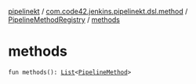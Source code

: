 [pipelinekt](../../index.md) / [com.code42.jenkins.pipelinekt.dsl.method](../index.md) / [PipelineMethodRegistry](index.md) / [methods](./methods.md)

# methods

`fun methods(): `[`List`](https://kotlinlang.org/api/latest/jvm/stdlib/kotlin.collections/-list/index.html)`<`[`PipelineMethod`](../../com.code42.jenkins.pipelinekt.core.method/-pipeline-method/index.md)`>`